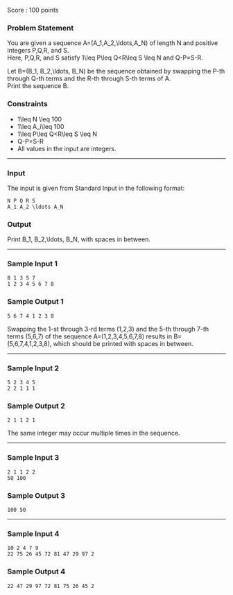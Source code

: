 Score : 100 points

### Problem Statement

You are given a sequence A=(A\_1,A\_2,\ldots,A\_N) of length N and positive integers P,Q,R, and S.  
Here, P,Q,R, and S satisfy 1\leq P\leq Q<R\leq S \leq N and Q-P=S-R.

Let B=(B\_1, B\_2,\ldots, B\_N) be the sequence obtained by swapping the P-th through Q-th terms and the R-th through S-th terms of A.  
Print the sequence B.

### Constraints

* 1\leq N \leq 100
* 1\leq A\_i\leq 100
* 1\leq P\leq Q<R\leq S \leq N
* Q-P=S-R
* All values in the input are integers.

---

### Input

The input is given from Standard Input in the following format:

```
N P Q R S
A_1 A_2 \ldots A_N
```

### Output

Print B\_1, B\_2,\ldots, B\_N, with spaces in between.

---

### Sample Input 1

```
8 1 3 5 7
1 2 3 4 5 6 7 8
```

### Sample Output 1

```
5 6 7 4 1 2 3 8
```

Swapping the 1-st through 3-rd terms (1,2,3) and the 5-th through 7-th terms (5,6,7) of the sequence A=(1,2,3,4,5,6,7,8)
results in B=(5,6,7,4,1,2,3,8), which should be printed with spaces in between.

---

### Sample Input 2

```
5 2 3 4 5
2 2 1 1 1
```

### Sample Output 2

```
2 1 1 2 1
```

The same integer may occur multiple times in the sequence.

---

### Sample Input 3

```
2 1 1 2 2
50 100
```

### Sample Output 3

```
100 50
```

---

### Sample Input 4

```
10 2 4 7 9
22 75 26 45 72 81 47 29 97 2
```

### Sample Output 4

```
22 47 29 97 72 81 75 26 45 2
```